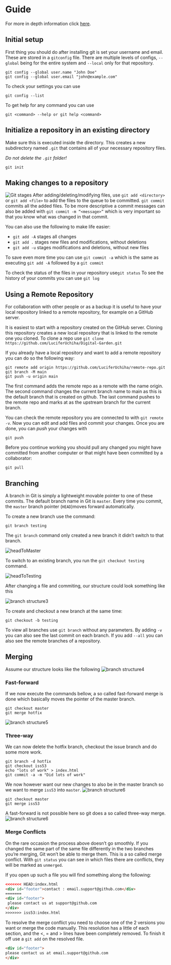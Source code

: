 # Guide

For more in depth information click [here](https://git-scm.com/book/en/v2).

## Initial setup

First thing you should do after installing git is set your username and email.
These are stored in a `gitconfig` file. There are multiple levels of configs, `--global` being for the entire system and `--local` only for that repository.

```shell
git config --global user.name "John Doe"
git config --global user.email "john@example.com"
```

To check your settings you can use

```shell
git config --list
```

To get help for any command you can use

```shell
git <command> --help or git help <command>
```

## Initialize a repository in an existing directory

Make sure this is executed inside the directory. This creates a new subdirectory named `.git` that contains all of your necessary repository files.

*Do not delete the `.git` folder!*

```shell
git init
```

## Making changes to a repository

![Git stages](https://git-scm.com/book/en/v2/images/lifecycle.png)
After adding/deleting/modifying files, use `git add <directory>` or `git add <file>` to add the files to the queue to be committed.
`git commit` commits all the added files. To be more descriptive a commit messages can also be added with `git commit -m “<message>”` which is very important so that you know what was changed in that commit.

You can also use the following to make life easier:

- `git add -A` stages all changes
- `git add .` stages new files and modifications, without deletions
- `git add -u` stages modifications and deletions, without new files

To save even more time you can use `git commit -a` which is the same as executing `git add -A` followed by a `git commit`

To check the status of the files in your repository use`git status`
To see the history of your commits you can use `git log`

## Using a Remote Repository

For collaboration with other people or as a backup it is useful to have your local repository linked to a remote repository, for example on a GitHub server.

It is easiest to start with a repository created on the GitHub server. Cloning this repository creates a new local repository that is linked to the remote one you cloned. To clone a repo use `git clone https://github.com/LuciferUchiha/Digital-Garden.git`

If you already have a local repository and want to add a remote repository you can do so the following way:

```shell
git remote add origin https://github.com/LuciferUchiha/remote-repo.git
git branch -M main
git push -u origin main
```

The first command adds the remote repo as a remote with the name origin.
The second command changes the current branch name to main as this is the default branch that is created on github.
The last command pushes to the remote repo and marks at as the upstream branch for the current branch.

You can check the remote repository you are connected to with `git remote -v`.
Now you can edit and add files and commit your changes. Once you are done, you can *push* your changes with

```shell
git push
```

Before you continue working you should pull any changed you might have committed from another computer or that might have been committed by a collaborator:

```shell
git pull
```

## Branching

A branch in Git is simply a lightweight movable pointer to one of these commits. The default branch name in Git is `master`.
Every time you commit, the `master` branch pointer (`HEAD`)moves forward automatically.

To create a new branch use the command:

```shell
git branch testing
```

The `git branch` command only created a new branch it didn’t switch to that branch.

![headToMaster](/img/programming/head-to-master.png)

To switch to an existing branch, you run the `git checkout testing` command.

![headToTesting](/img/programming/head-to-testing.png)

After changing a file and commiting, our structure could look something like this

![branch structure3](https://git-scm.com/book/en/v2/images/advance-testing.png)

To  create and checkout a new branch at the same time:

```shell
git checkout -b testing
```

To view all branches use `git branch` without any parameters. By adding `-v` you can also see the last commit on each branch. If you add `--all` you can also see the remote branches of a repository.

## Merging

Assume our structure looks like the following
![branch structure4](https://git-scm.com/book/en/v2/images/basic-branching-4.png)

### Fast-forward

If we now execute the commands bellow, a so called fast-forward merge is done which basically moves the pointer of the master branch.

```shell
git checkout master
git merge hotfix
```

![branch structure5](https://git-scm.com/book/en/v2/images/basic-branching-5.png)

### Three-way

We can now delete the hotfix branch, checkout the issue branch and do some more work.

```shell
git branch -d hotfix
git checkout iss53
echo "lots of work" > index.html
git commit -a -m "Did lots of work"
```

We now however want our new changes to also be in the master branch so we want to merge `iss53` into `master`.
![branch structure6](https://git-scm.com/book/en/v2/images/basic-merging-1.png)

```shell
git checkout master
git merge iss53
```

A fast-forward is not possible here so git does a so called three-way merge.
![branch structure6](https://git-scm.com/book/en/v2/images/basic-merging-2.png)

### Merge Conflicts

On the rare occasion the process above doesn’t go smoothly. If you changed the same part of the same file differently in the two branches you’re merging, Git won’t be able to merge them. This is a so called merge conflict. With `git status` you can see in which files there are conflicts, they will be marked as `unmerged`.

If you open up such a file you will find something along the following:

```html
<<<<<<< HEAD:index.html
<div id="footer">contact : email.support@github.com</div>
=======
<div id="footer">
 please contact us at support@github.com
</div>
>>>>>>> iss53:index.html
```

To resolve the merge conflict you need to choose one of the 2 versions you want or merge the code manually. This resolution has a little of each section, and the <, = and > lines have been completely removed. To finish it off use a `git add` on the resolved file.

```html
<div id="footer">
please contact us at email.support@github.com
</div>
```
